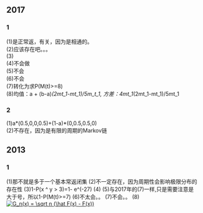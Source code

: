 ## 2017
### 1
(1)是正常返，有关，因为是相通的。<br>
(2)应该存在吧。。。<br>
(3)<br>
(4)不会做<br>
(5)不会<br>
(6)不会<br>
(7)转化为求P(M(t)>=8)<br>
(8)均值：a + (b-a)*(2mt_1-mt_1)/5m_t_1, 方差：4mt_1*(2mt_1-mt_1)/5mt_1<br>
### 2
(1)a*(0.5,0,0,0.5)+(1-a)*(0,0.5,0.5,0)<br>
(2)不存在，因为是有限的周期的Markov链<br>
## 2013
### 1
(1)那不就是多于一个基本常返闭集
(2)不一定存在，因为周期性会影响极限分布的存在性
(3)1-P(x ^ y > 3)=1- e^(-27)
(4)
(5)与2017年的(7)一样,只是需要注意是大于号，所以1-P(M(t)>=7)
(6)不太会。。
(7)不会。。
(8)<a href="https://www.codecogs.com/eqnedit.php?latex=G_n(x)&space;=&space;\sqrt&space;n&space;(\hat&space;F(x)&space;-&space;F(x))" target="_blank"><img src="https://latex.codecogs.com/gif.latex?G_n(x)&space;=&space;\sqrt&space;n&space;(\hat&space;F(x)&space;-&space;F(x))" title="G_n(x) = \sqrt n (\hat F(x) - F(x))" /></a>
